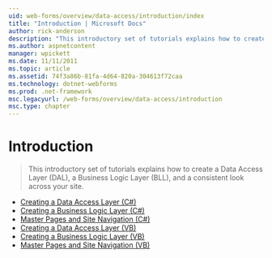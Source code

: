 ```yaml
---
uid: web-forms/overview/data-access/introduction/index
title: "Introduction | Microsoft Docs"
author: rick-anderson
description: "This introductory set of tutorials explains how to create a Data Access Layer (DAL), a Business Logic Layer (BLL), and a consistent look across your site."
ms.author: aspnetcontent
manager: wpickett
ms.date: 11/11/2011
ms.topic: article
ms.assetid: 74f3a86b-81fa-4d64-820a-304613f72caa
ms.technology: dotnet-webforms
ms.prod: .net-framework
msc.legacyurl: /web-forms/overview/data-access/introduction
msc.type: chapter
---
```

Introduction
====================
> This introductory set of tutorials explains how to create a Data Access Layer (DAL), a Business Logic Layer (BLL), and a consistent look across your site.


- [Creating a Data Access Layer (C#)](creating-a-data-access-layer-cs.md)
- [Creating a Business Logic Layer (C#)](creating-a-business-logic-layer-cs.md)
- [Master Pages and Site Navigation (C#)](master-pages-and-site-navigation-cs.md)
- [Creating a Data Access Layer (VB)](creating-a-data-access-layer-vb.md)
- [Creating a Business Logic Layer (VB)](creating-a-business-logic-layer-vb.md)
- [Master Pages and Site Navigation (VB)](master-pages-and-site-navigation-vb.md)
